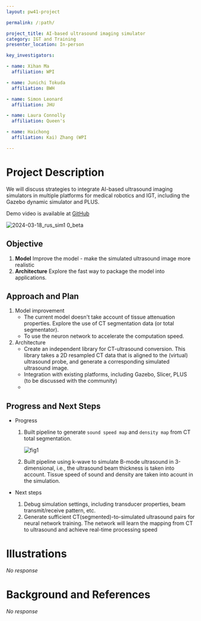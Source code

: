 ```yaml
---
layout: pw41-project

permalink: /:path/

project_title: AI-based ultrasound imaging simulator
category: IGT and Training
presenter_location: In-person

key_investigators:

- name: Xihan Ma
  affiliation: WPI

- name: Junichi Tokuda
  affiliation: BWH

- name: Simon Leonard
  affiliation: JHU

- name: Laura Connolly
  affiliation: Queen's

- name: Haichong
  affiliation: Kai) Zhang (WPI

---
```


# Project Description

<!-- Add a short paragraph describing the project. -->


We will discuss strategies to integrate AI-based ultrasound imaging simulators in multiple platforms for medical robotics and IGT, including the Gazebo dynamic simulator and PLUS.

Demo video is available at [GitHub](https://github.com/MXHsj/rus_sim_visuals/)

![2024-03-18_rus_sim1 0_beta](https://github.com/MXHsj/ProjectWeek/assets/31639301/7be20c1a-608b-4207-8e63-44429c663118)

## Objective

<!-- Describe here WHAT you would like to achieve (what you will have as end result). -->

1. **Model** Improve the model - make the simulated ultrasound image more realistic
2. **Architecture** Explore the fast way to package the model into applications.


## Approach and Plan

1. Model improvement
   - The current model doesn't take account of tissue attenuation properties. Explore the use of CT segmentation data (or total segmentator).
   - To use the neuron network to accelerate the computation speed.
2. Architecture
   - Create an independent library for CT-ultrasound conversion. This library takes a 2D resampled CT data that is aligned to the (virtual) ultrasound probe, and generate a corresponding simulated ultrasound image.
   - Integration with existing platforms, including Gazebo, Slicer, PLUS (to be discussed with the community)
   -



## Progress and Next Steps

<!-- Update this section as you make progress, describing of what you have ACTUALLY DONE.
     If there are specific steps that you could not complete then you can describe them here, too. -->


- Progress
    1. Built pipeline to generate ```sound speed map``` and ```density map``` from CT total segmentation.

        ![fig1](https://github.com/MXHsj/ProjectWeek/assets/31639301/378084c3-90fe-48ca-bdb5-bb0299c05800)

    2. Built pipeline using k-wave to simulate B-mode ultrasound in 3-dimensional, i.e., the ultrasound beam thickness is taken into account. Tissue speed of sound and density are taken into acount in the simulation.

- Next steps
    1. Debug simulation settings, including transducer properties, beam transmit/receive pattern, etc.
    2. Generate sufficient CT(segmented)-to-simulated ultrasound pairs for neural network training. The network will learn the mapping from CT to ultrasound and achieve real-time processing speed




# Illustrations

<!-- Add pictures and links to videos that demonstrate what has been accomplished. -->


_No response_



# Background and References

<!-- If you developed any software, include link to the source code repository.
     If possible, also add links to sample data, and to any relevant publications. -->


_No response_
